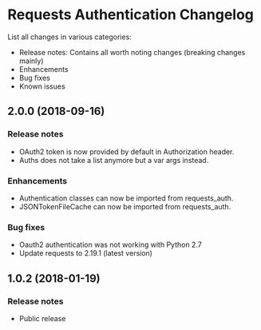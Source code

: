 # Requests Authentication Changelog #

List all changes in various categories:
* Release notes: Contains all worth noting changes (breaking changes mainly)
* Enhancements
* Bug fixes
* Known issues

## 2.0.0 (2018-09-16) ##

### Release notes ###

- OAuth2 token is now provided by default in Authorization header.
- Auths does not take a list anymore but a var args instead.

### Enhancements ###

- Authentication classes can now be imported from requests_auth.
- JSONTokenFileCache can now be imported from requests_auth.

### Bug fixes ###

- Oauth2 authentication was not working with Python 2.7
- Update requests to 2.19.1 (latest version)

## 1.0.2 (2018-01-19) ##

### Release notes ###

- Public release
